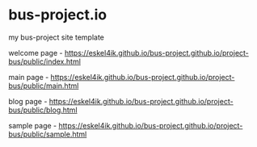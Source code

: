 # bus-project.io

my bus-project site template

welcome page - https://eskel4ik.github.io/bus-project.github.io/project-bus/public/index.html

main page - https://eskel4ik.github.io/bus-project.github.io/project-bus/public/main.html

blog page - https://eskel4ik.github.io/bus-project.github.io/project-bus/public/blog.html

sample page - https://eskel4ik.github.io/bus-project.github.io/project-bus/public/sample.html
